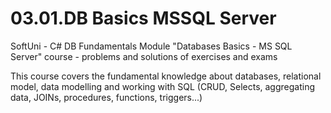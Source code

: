 # 03.01.DB Basics MSSQL Server
SoftUni - C# DB Fundamentals Module
"Databases Basics - MS SQL Server" course - problems and solutions of exercises and exams


This course covers the fundamental knowledge about databases, relational model, data modelling and working with SQL (CRUD, Selects, aggregating data, JOINs, procedures, functions, triggers...)